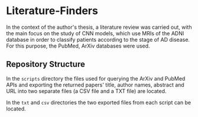 # Literature-Finders

In the context of the author's thesis, a literature review was carried out, with the main focus on the study of CNN models, which use MRIs of the ADNI database in order to classify patients according to the stage of AD disease. For this purpose, the PubMed, ArXiv databases were used.

## Repository Structure

In the `scripts` directory the files used for querying the ArXiv and PubMed APIs and exporting the returned papers' title, author names, abstract and URL into two separate files (a CSV file and a TXT file) are located.

In the `txt` and `csv` directories the two exported files from each script can be located.

